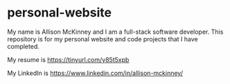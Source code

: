 # personal-website

My name is Allison McKinney and I am a full-stack software developer. This repository is for my personal website and code projects that I have completed.

My resume is https://tinyurl.com/y85t5xpb

My LinkedIn is https://www.linkedin.com/in/allison-mckinney/
